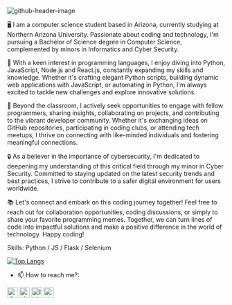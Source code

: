 ![github-header-image](https://github.com/user-attachments/assets/d2f4814a-6e3e-40c6-ab9e-42fdca0f9ab5)


🖥️ I am a computer science student based in Arizona, currently studying at Northern Arizona University. Passionate about coding and technology, I'm pursuing a Bachelor of Science degree in Computer Science, complemented by minors in Informatics and Cyber Security.

🌟 With a keen interest in programming languages, I enjoy diving into Python, JavaScript, Node.js and React.js, constantly expanding my skills and knowledge. Whether it's crafting elegant Python scripts, building dynamic web applications with JavaScript, or automating in Python, I'm always excited to tackle new challenges and explore innovative solutions.

🚀 Beyond the classroom, I actively seek opportunities to engage with fellow programmers, sharing insights, collaborating on projects, and contributing to the vibrant developer community. Whether it's exchanging ideas on GitHub repositories, participating in coding clubs, or attending tech meetups, I thrive on connecting with like-minded individuals and fostering meaningful connections.

🔒 As a believer in the importance of cybersecurity, I'm dedicated to deepening my understanding of this critical field through my minor in Cyber Security. Committed to staying updated on the latest security trends and best practices, I strive to contribute to a safer digital environment for users worldwide.

📚 Let's connect and embark on this coding journey together! Feel free to reach out for collaboration opportunities, coding discussions, or simply to share your favorite programming memes. Together, we can turn lines of code into impactful solutions and make a positive difference in the world of technology. Happy coding! 

Skills: Python / JS / Flask / Selenium

[![Top Langs](https://github-readme-stats.vercel.app/api/top-langs/?username=ajs2583)](https://github.com/anuraghazra/github-readme-stats)

- 📫 How to reach me?:

[<img src='https://cdn.jsdelivr.net/npm/simple-icons@3.0.1/icons/discord.svg' alt='discord' height='24'>](https://discordapp.com/users/macab)
[<img src='https://cdn.jsdelivr.net/npm/simple-icons@3.0.1/icons/github.svg' alt='github' height='24'>](https://github.com/ajs2583)  [<img src='https://cdn.jsdelivr.net/npm/simple-icons@3.0.1/icons/linkedin.svg' alt='linkedin' height='24'>](https://www.linkedin.com/in/andrew-sliva-7a49a9272/)  [<img src='https://cdn.jsdelivr.net/npm/simple-icons@3.0.1/icons/stackoverflow.svg' alt='stackoverflow' height='24'>](https://stackoverflow.com/users/23529680/andrew?tab=profile)  








